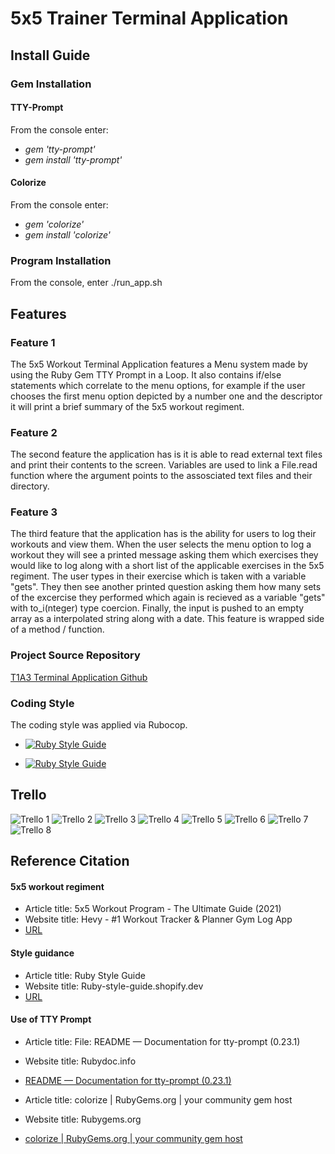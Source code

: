 # **5x5 Trainer Terminal Application**

## **Install Guide**

### **Gem Installation**

#### **TTY-Prompt**

From the console enter:

- *gem 'tty-prompt'*
- *gem install 'tty-prompt'*
#### **Colorize**
From the console enter:

- *gem 'colorize'*
- *gem install 'colorize'*

### **Program Installation**
From the console, enter ./run_app.sh

## **Features**

### **Feature 1**

The 5x5 Workout Terminal Application features a Menu system made by using the Ruby Gem TTY Prompt in a Loop.  It also contains if/else statements which correlate to the menu options, for example if the user chooses the first menu option depicted by a number one and the descriptor it will print a brief summary of the 5x5 workout regiment.

### **Feature 2**

The second feature the application has is it is able to read external text files and print their contents to the screen.  Variables are used to link a File.read function where the argument points to the assosciated text files and their directory.

### **Feature 3**

The third feature that the application has is the ability for users to log their workouts and view them.  When the user selects the menu option to log a workout they will see a printed message asking them which exercises they would like to log along with a short list of the applicable exercises in the 5x5 regiment.  The user types in their exercise which is taken with a variable "gets".  They then see another printed question asking them how many sets of the excercise they performed which again is recieved as a variable "gets" with to_i(nteger) type coercion.
Finally, the input is pushed to an empty array as a interpolated string along with a date.
This feature is wrapped side of a method / function.

### Project Source Repository

[T1A3 Terminal Application Github](https://github.com/VittorioBianco/VittorioBianco_T1A3)

### Coding Style
The coding style was applied via Rubocop.
- [![Ruby Style Guide](https://img.shields.io/badge/code_style-rubocop-brightgreen.svg)](https://github.com/rubocop/rubocop)

- [![Ruby Style Guide](https://img.shields.io/badge/code_style-community-brightgreen.svg)](https://rubystyle.guide)

## **Trello**
![Trello 1](./docs/1.png)
![Trello 2](./docs/2.png)
![Trello 3](./docs/3.png)
![Trello 4](./docs/4.png)
![Trello 5](./docs/5.png)
![Trello 6](./docs/6.png)
![Trello 7](./docs/7.png)
![Trello 8](./docs/8.png)
## **Reference Citation**

#### **5x5 workout regiment**
- Article title:	5x5 Workout Program - The Ultimate Guide (2021)
- Website title:	Hevy - #1 Workout Tracker & Planner Gym Log App
- [URL](Https://www.hevyapp.com/5x5-workout/)
#### **Style guidance**
- Article title:	Ruby Style Guide
- Website title:	Ruby-style-guide.shopify.dev
- [URL](https://ruby-style-guide.shopify.dev/)

#### **Use of TTY Prompt**
- Article title:	File: README — Documentation for tty-prompt (0.23.1)
- Website title:	Rubydoc.info
- [README — Documentation for tty-prompt (0.23.1)](https://www.rubydoc.info/gems/tty-prompt)


- Article title:	colorize | RubyGems.org | your community gem host
- Website title:	Rubygems.org
- [colorize | RubyGems.org | your community gem host](https://rubygems.org/gems/colorize/versions/0.8.1)





